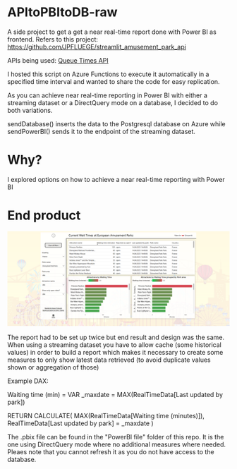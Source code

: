 # APItoPBItoDB-raw
A side project to get a get a near real-time report done with Power BI as frontend.
Refers to this project: https://github.com/JPFLUEGE/streamlit_amusement_park_api    

APIs being used: [Queue Times API](https://queue-times.com/pages/api)

I hosted this script on Azure Functions to execute it automatically in a specified time interval and wanted to share the code for easy replication.

As you can achieve near real-time reporting in Power BI with either a streaming dataset or a DirectQuery mode on a database, I decided to do both variations.

sendDatabase() inserts the data to the Postgresql database on Azure while sendPowerBI() sends it to the endpoint of the streaming dataset.


# Why?
I explored options on how to achieve a near real-time reporting with Power BI



# End product 
![Alt text](./images/PowerBI.png)

The report had to be set up twice but end result and design was the same.
When using a streaming dataset you have to allow cache (some historical values) in order to build a report which makes it necessary to create some measures to only show latest data retrieved (to avoid duplicate values shown or aggregation of those)

Example DAX:

Waiting time (min) = 
VAR _maxdate = MAX(RealTimeData[Last updated by park]) 

RETURN
CALCULATE(
    MAX(RealTimeData[Waiting time (minutes)]),
    RealTimeData[Last updated by park] = _maxdate
)

The .pbix file can be found in the "PowerBI file" folder of this repo.
It is the one using DirectQuery mode where no additional measures where needed.
Pleaes note that you cannot refresh it as you do not have access to the database.